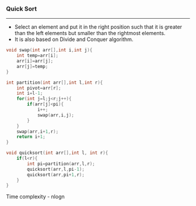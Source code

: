 ### Quick Sort

---

- Select an element and put it in the right position such that it is greater than the left elements but smaller than the rightmost elements.
- It is also based on Divide and Conquer algorithm.

```cpp
void swap(int arr[],int i,int j){
    int temp=arr[i];
    arr[i]=arr[j];
    arr[j]=temp;
}

int partition(int arr[],int l,int r){
    int pivot=arr[r];
    int i=l-1;
    for(int j=l;j<r;j++){
        if(arr[j]<pi){
            i++;
            swap(arr,i,j);
        }
    }
    swap(arr,i+1,r);
    return i+1;
}

void quicksort(int arr[],int l, int r){
    if(l<r){
        int pi=partition(arr,l,r);
        quicksort(arr,l,pi-1);
        quicksort(arr,pi+1,r);
    }
}
``` 

Time complexity - nlogn
 
